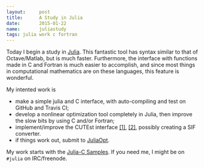 ```yaml
---
layout:     post
title:      A Study in Julia
date:       2015-01-22
name:       juliastudy
tags: julia work c fortran
---
```

Today I begin a study in [Julia](http://julialang.org/).
This fantastic tool has syntax similar to that of Octave/Matlab,
but is much faster. Furthermore, the interface with functions
made in C and Fortran is much easier to accomplish, and since
most things in computational mathematics are on these languages,
this feature is wonderful.

My intented work is

  - make a simple julia and C interface, with auto-compiling
    and test on GitHub and Travis CI;
  - develop a nonlinear optimization tool completely in Julia,
    then improve the slow bits by using C and/or Fortran;
  - implement/improve the CUTEst interface
    [[1]](https://github.com/abelsiqueira/ugly),
    [[2]](https://github.com/abelsiqueira/CUTEst.jl),
    possibly creating a SIF converter.
  - if things work out, submit to [JuliaOpt](http://www.juliaopt.org/).

My work starts with the [Julia-C
Samples](https://github.com/abelsiqueira/julia-c-sample.git).
If you need me, I might be on `#julia` on IRC/freenode.

